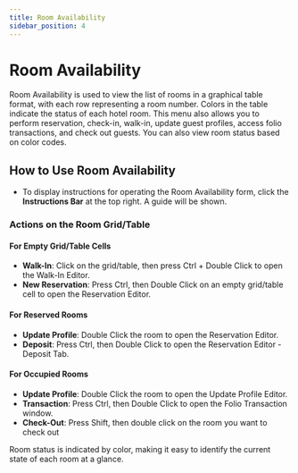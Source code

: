 ```yaml
---
title: Room Availability
sidebar_position: 4
---
```


# Room Availability

Room Availability is used to view the list of rooms in a graphical table format, with each row representing a room number. Colors in the table indicate the status of each hotel room. This menu also allows you to perform reservation, check-in, walk-in, update guest profiles, access folio transactions, and check out guests. You can also view room status based on color codes.

## How to Use Room Availability

- To display instructions for operating the Room Availability form, click the **Instructions Bar** at the top right. A guide will be shown.

### Actions on the Room Grid/Table

#### For Empty Grid/Table Cells

- **Walk-In**: Click on the grid/table, then press Ctrl + Double Click to open the Walk-In Editor.
- **New Reservation**: Press Ctrl, then Double Click on an empty grid/table cell to open the Reservation Editor.

#### For Reserved Rooms

- **Update Profile**: Double Click the room to open the Reservation Editor.
- **Deposit**: Press Ctrl, then Double Click to open the Reservation Editor - Deposit Tab.

#### For Occupied Rooms

- **Update Profile**: Double Click the room to open the Update Profile Editor.
- **Transaction**: Press Ctrl, then Double Click to open the Folio Transaction window.
- **Check-Out**: Press Shift, then double click on the room you want to check out

Room status is indicated by color, making it easy to identify the current state of each room at a glance.
